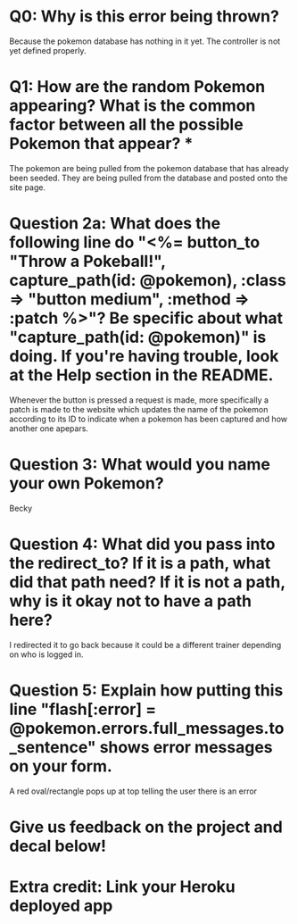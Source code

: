 # Q0: Why is this error being thrown?
Because the pokemon database has nothing in it yet. The controller is not yet defined properly.
# Q1: How are the random Pokemon appearing? What is the common factor between all the possible Pokemon that appear? *
The pokemon are being pulled from the pokemon database that has already been seeded. They are being pulled from the database and posted onto the site page.
# Question 2a: What does the following line do "<%= button_to "Throw a Pokeball!", capture_path(id: @pokemon), :class => "button medium", :method => :patch %>"? Be specific about what "capture_path(id: @pokemon)" is doing. If you're having trouble, look at the Help section in the README.
Whenever the button is pressed a request is made, more specifically a patch is made to the website which updates the name of the pokemon according to its ID to indicate when a pokemon has been captured and how another one apepars.

# Question 3: What would you name your own Pokemon?
Becky

# Question 4: What did you pass into the redirect_to? If it is a path, what did that path need? If it is not a path, why is it okay not to have a path here?
I redirected it to go back because it could be a different trainer depending on who is logged in.

# Question 5: Explain how putting this line "flash[:error] = @pokemon.errors.full_messages.to_sentence" shows error messages on your form.
A red oval/rectangle pops up at top telling the user there is an error
# Give us feedback on the project and decal below!

# Extra credit: Link your Heroku deployed app
